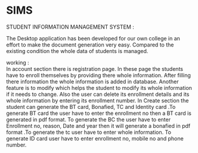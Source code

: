 # SIMS
STUDENT INFORMATION MANAGEMENT SYSTEM :

The Desktop application has been developed for our own college in an effort to make the 
document generation very easy. Compared to the existing condition the whole data of students is 
managed.  

working :  
In account section there is registration page. In these page the students have to enroll 
themselves by providing there whole information. After filling there information the whole 
information is added in database. Another feature is to modify which helps the student to modify 
its whole information if it needs to change. Also the user can delete its enrollment details and its 
whole information by entering its enrollment number. 
In  Create section the student can generate the BT card, Bonafied, TC and Identity card .To 
generate BT card the user have to enter the enrollment no then a BT card is generated in pdf 
format. To generate the BC the user have to enter Enrollment no, reason, Date and year then it will 
generate a bonafied in pdf format .To generate the tc user have to enter whole information. To 
generate ID card user have to enter enrollment no, mobile no and phone number. 


